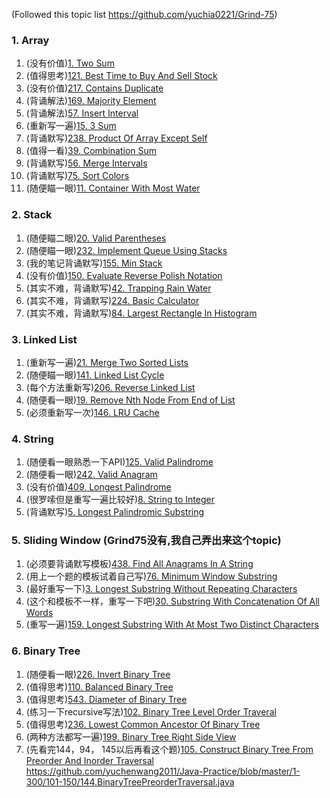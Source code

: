 (Followed this topic list https://github.com/yuchia0221/Grind-75)
### 1. Array

1.  (没有价值)[1. Two Sum](https://github.com/yuchenwang2011/Java-Practice/blob/master/1-300/1-50/1.TwoSum.java)
2.  (值得思考)[121. Best Time to Buy And Sell Stock](https://github.com/yuchenwang2011/Java-Practice/blob/master/1-300/101-150/121.BestTimeToBuyAndSellStock.java)
3.  (没有价值)[217. Contains Duplicate](https://github.com/yuchenwang2011/Java-Practice/blob/master/1-300/201-250/217.ContainsDuplicate.java)
4.  (背诵解法)[169. Majority Element](https://github.com/yuchenwang2011/Java-Practice/blob/master/1-300/151-200/169.MajorityElement.java)
5.  (背诵解法)[57. Insert Interval](https://github.com/yuchenwang2011/Java-Practice/blob/master/1-300/51-100/57.InsertInterval.java)
6.  (重新写一遍)[15. 3 Sum](https://github.com/yuchenwang2011/Java-Practice/blob/master/1-300/1-50/15.3Sum.java)
7.  (背诵默写)[238. Product Of Array Except Self](https://github.com/yuchenwang2011/Java-Practice/blob/master/1-300/201-250/238.ProductOfArrayExceptSelf.java)
8.  (值得一看)[39. Combination Sum](https://github.com/yuchenwang2011/Java-Practice/blob/master/1-300/1-50/39.CombinationSum.java)
9.  (背诵默写)[56. Merge Intervals](https://github.com/yuchenwang2011/Java-Practice/blob/master/1-300/51-100/56.MergeIntervals.java)
10. (背诵默写)[75. Sort Colors](https://github.com/yuchenwang2011/Java-Practice/blob/master/1-300/51-100/75.SortColors.java)
11. (随便瞄一眼)[11. Container With Most Water](https://github.com/yuchenwang2011/Java-Practice/blob/master/1-300/1-50/11.ContainerWIthMostWater.java)

### 2. Stack
1.  (随便瞄二眼)[20. Valid Parentheses](https://github.com/yuchenwang2011/Java-Practice/blob/master/1-300/1-50/20.ValidParentheses.java)
2.  (随便瞄一眼)[232. Implement Queue Using Stacks](https://github.com/yuchenwang2011/Java-Practice/blob/master/1-300/201-250/232.ImplementQueueUsingStacks.java)
3.  (我的笔记背诵默写)[155. Min Stack](https://github.com/yuchenwang2011/Java-Practice/blob/master/1-300/151-200/155.MinStack.java)
4.  (没有价值)[150. Evaluate Reverse Polish Notation](https://github.com/yuchenwang2011/Java-Practice/blob/master/1-300/101-150/150.EvaluateReversePolishNotation.java)
5.  (其实不难，背诵默写)[42. Trapping Rain Water](https://github.com/yuchenwang2011/Java-Practice/blob/master/1-300/1-50/42.TrappingRainWater.java)
6.  (其实不难，背诵默写)[224. Basic Calculator](https://github.com/yuchenwang2011/Java-Practice/blob/master/1-300/201-250/224.BasicCalculator.java)
7.  (其实不难，背诵默写)[84. Largest Rectangle In Histogram](https://github.com/yuchenwang2011/Java-Practice/blob/master/1-300/51-100/84.LargestRectangleInHistogram.java)

### 3. Linked List
1.  (重新写一遍)[21. Merge Two Sorted Lists](https://github.com/yuchenwang2011/Java-Practice/blob/master/1-300/1-50/21.MergeTwoSortedLists.java)
2.  (随便瞄一眼)[141. Linked List Cycle](https://github.com/yuchenwang2011/Java-Practice/blob/master/1-300/101-150/141.LinkedListCycle.java)
3.  (每个方法重新写)[206. Reverse Linked List](https://github.com/yuchenwang2011/Java-Practice/blob/master/1-300/201-250/206.ReverseLinkedList.java)
4.  (随便看一眼)[19. Remove Nth Node From End of List](https://github.com/yuchenwang2011/Java-Practice/blob/master/1-300/1-50/19.RemoveNthNodeFromEndOfList.java)
5.  (必须重新写一次)[146. LRU Cache](https://github.com/yuchenwang2011/Java-Practice/blob/master/1-300/101-150/146.LRUCache.java)

### 4. String
1.  (随便看一眼熟悉一下API)[125. Valid Palindrome](https://github.com/yuchenwang2011/Java-Practice/blob/master/1-300/101-150/125.ValidPalindrome.java)
2.  (随便看一眼)[242. Valid Anagram](https://github.com/yuchenwang2011/Java-Practice/blob/master/1-300/201-250/242.ValidAnagram.java)
3.  (没有价值)[409. Longest Palindrome](https://github.com/yuchenwang2011/Java-Practice/blob/master/301-600/401-450/409.LongestPalindrome)
4.  (很罗嗦但是重写一遍比较好)[8. String to Integer](https://github.com/yuchenwang2011/Java-Practice/blob/master/1-300/1-50/8.StringToInteger.java)
5.  (背诵默写)[5. Longest Palindromic Substring](https://github.com/yuchenwang2011/Java-Practice/blob/master/1-300/1-50/5.LongestPalindromicSubstring.java)

### 5. Sliding Window (Grind75没有,我自己弄出来这个topic)
1.  (必须要背诵默写模板)[438. Find All Anagrams In A String](https://github.com/yuchenwang2011/Java-Practice/blob/master/301-600/401-450/438.FindAllAnagramsInAString.java)
2.  (用上一个题的模板试着自己写)[76. Minimum Window Substring](https://github.com/yuchenwang2011/Java-Practice/blob/master/1-300/51-100/76.MinimumWindowSubstring.java)
3.  (最好重写一下)[3. Longest Substring Without Repeating Characters](https://github.com/yuchenwang2011/Java-Practice/blob/master/1-300/1-50/3.LongestSubstringWithoutRepeatingCharacters.java)
4.  (这个和模板不一样，重写一下吧)[30. Substring With Concatenation Of All Words](https://github.com/yuchenwang2011/Java-Practice/blob/master/1-300/1-50/30.SubstringWithConcatenationOfAllWords.java)
5.  (重写一遍)[159. Longest Substring With At Most Two Distinct Characters](https://github.com/yuchenwang2011/Java-Practice/blob/master/1-300/151-200/159.LongestSubstringWithAtMostTwoDistinctCharacters.java)

### 6. Binary Tree
1.  (随便看一眼)[226. Invert Binary Tree](https://github.com/yuchenwang2011/Java-Practice/blob/master/1-300/201-250/226.InvertBinaryTree.java)
2.  (值得思考)[110. Balanced Binary Tree](https://github.com/yuchenwang2011/Java-Practice/blob/master/1-300/101-150/110.BalancedBinaryTree.java)
3.  (值得思考)[543. Diameter of Binary Tree](https://github.com/yuchenwang2011/Java-Practice/blob/master/301-600/501-550/543.DiameterOfBinaryTree.java)
4.  (练习一下recursive写法)[102. Binary Tree Level Order Traveral](https://github.com/yuchenwang2011/Java-Practice/blob/master/1-300/101-150/102.BinaryTreeLevelOrderTraversal.java)
5.  (值得思考)[236. Lowest Common Ancestor Of Binary Tree](https://github.com/yuchenwang2011/Java-Practice/blob/master/1-300/201-250/236.LowestCommonAncestorOfABinaryTree.java)
6.  (两种方法都写一遍)[199. Binary Tree Right Side View](https://github.com/yuchenwang2011/Java-Practice/blob/master/1-300/151-200/199.BinaryTreeRightSideView.java)
7.  (先看完144，94， 145以后再看这个题)[105. Construct Binary Tree From Preorder And Inorder Traversal](https://github.com/yuchenwang2011/Java-Practice/blob/master/1-300/101-150/105.ConstructBinaryTreeFromPreorderAndInorderTraversal.java) 
    https://github.com/yuchenwang2011/Java-Practice/blob/master/1-300/101-150/144.BinaryTreePreorderTraversal.java 
   
